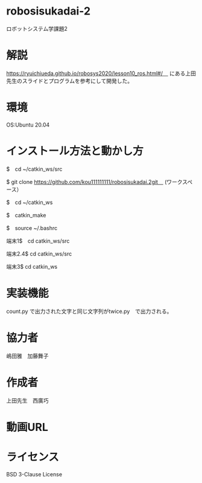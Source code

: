 # robosisukadai-2
ロボットシステム学課題2

# 解説
https://ryuichiueda.github.io/robosys2020/lesson10_ros.html#/　
にある上田先生のスライドとプログラムを参考にして開発した。

# 環境
OS:Ubuntu 20.04

# インストール方法と動かし方
$　cd ~/catkin_ws/src

$ git clone https://github.com/kou111111111/robosisukadai.2git　
(ワークスペース）

$　cd ~/catkin_ws

$　catkin_make

$　source ~/.bashrc

端末1$　cd catkin_ws/src

端末2.4$ cd catkin_ws/src

端末3$ cd catkin_ws

# 実装機能
count.py で出力された文字と同じ文字列がtwice.py　で出力される。

# 協力者
嶋田雅　加藤舞子

# 作成者
上田先生　西廣巧

# 動画URL

# ライセンス
BSD 3-Clause License
